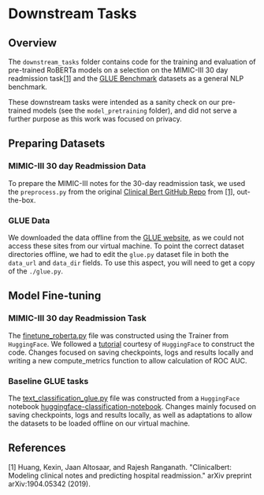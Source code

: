 # Downstream Tasks
## Overview

The `downstream_tasks` folder contains code for the training and evaluation of pre-trained RoBERTa models on a selection on the MIMIC-III 30 day readmission task[[1]](#1) and the [GLUE Benchmark](https://gluebenchmark.com/) datasets as a general NLP benchmark.

These downstream tasks were intended as a sanity check on our pre-trained models (see the `model_pretraining` folder), and did not serve a further purpose as this work was focused on privacy.

## Preparing Datasets
### MIMIC-III 30 day Readmission Data

To prepare the MIMIC-III notes for the 30-day readmission task, we used the `preprocess.py` from the original [Clinical Bert GitHub Repo](https://github.com/kexinhuang12345/clinicalBERT) from [[1]](#1), out-the-box.

### GLUE Data

We downloaded the data offline from the [GLUE website](https://gluebenchmark.com/tasks), as we could not access these sites from our virtual machine. To point the correct dataset directories offline, we had to edit the `glue.py` dataset file in both the `data_url` and `data_dir` fields. To use this aspect, you will need to get a copy of the `./glue.py`.

## Model Fine-tuning

 ### MIMIC-III 30 day Readmission Task
The [finetune_roberta.py](./finetune_roberta_30dayReadmission.py) file was constructed using the Trainer from `HuggingFace`. We followed a [tutorial](https://huggingface.co/docs/transformers/training) courtesy of `HuggingFace` to construct the code. Changes focused on saving checkpoints, logs and results locally and writing a new compute_metrics function to allow calculation of ROC AUC.

 ### Baseline GLUE tasks
The [text_classification_glue.py](./finetune_roberta_glue.py) file was constructed from a `HuggingFace` notebook [huggingface-classification-notebook](https://colab.research.google.com/github/huggingface/notebooks/blob/master/examples/text_classification.ipynb). Changes mainly focused on saving checkpoints, logs and results locally, as well as adaptations to allow the datasets to be loaded offline on our virtual machine.

## References
<a id="1">[1]</a>
 Huang, Kexin, Jaan Altosaar, and Rajesh Ranganath. "Clinicalbert: Modeling clinical notes and predicting hospital readmission." arXiv preprint arXiv:1904.05342 (2019).<br>
